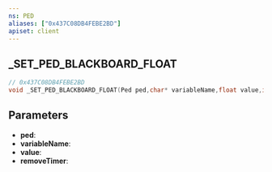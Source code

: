 ```yaml
---
ns: PED
aliases: ["0x437C08DB4FEBE2BD"]
apiset: client
---
```

## _SET_PED_BLACKBOARD_FLOAT

```c
// 0x437C08DB4FEBE2BD
void _SET_PED_BLACKBOARD_FLOAT(Ped ped,char* variableName,float value,int removeTimer);
```


## Parameters
* **ped**:
* **variableName**:
* **value**:
* **removeTimer**: